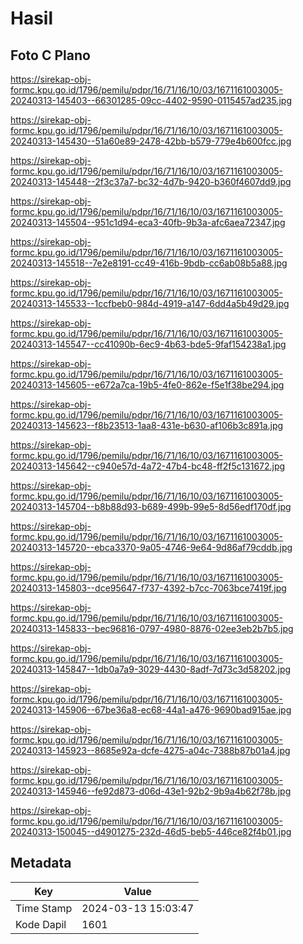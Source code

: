 # Hasil

## Foto C Plano

https://sirekap-obj-formc.kpu.go.id/1796/pemilu/pdpr/16/71/16/10/03/1671161003005-20240313-145403--66301285-09cc-4402-9590-0115457ad235.jpg

https://sirekap-obj-formc.kpu.go.id/1796/pemilu/pdpr/16/71/16/10/03/1671161003005-20240313-145430--51a60e89-2478-42bb-b579-779e4b600fcc.jpg

https://sirekap-obj-formc.kpu.go.id/1796/pemilu/pdpr/16/71/16/10/03/1671161003005-20240313-145448--2f3c37a7-bc32-4d7b-9420-b360f4607dd9.jpg

https://sirekap-obj-formc.kpu.go.id/1796/pemilu/pdpr/16/71/16/10/03/1671161003005-20240313-145504--951c1d94-eca3-40fb-9b3a-afc6aea72347.jpg

https://sirekap-obj-formc.kpu.go.id/1796/pemilu/pdpr/16/71/16/10/03/1671161003005-20240313-145518--7e2e8191-cc49-416b-9bdb-cc6ab08b5a88.jpg

https://sirekap-obj-formc.kpu.go.id/1796/pemilu/pdpr/16/71/16/10/03/1671161003005-20240313-145533--1ccfbeb0-984d-4919-a147-6dd4a5b49d29.jpg

https://sirekap-obj-formc.kpu.go.id/1796/pemilu/pdpr/16/71/16/10/03/1671161003005-20240313-145547--cc41090b-6ec9-4b63-bde5-9faf154238a1.jpg

https://sirekap-obj-formc.kpu.go.id/1796/pemilu/pdpr/16/71/16/10/03/1671161003005-20240313-145605--e672a7ca-19b5-4fe0-862e-f5e1f38be294.jpg

https://sirekap-obj-formc.kpu.go.id/1796/pemilu/pdpr/16/71/16/10/03/1671161003005-20240313-145623--f8b23513-1aa8-431e-b630-af106b3c891a.jpg

https://sirekap-obj-formc.kpu.go.id/1796/pemilu/pdpr/16/71/16/10/03/1671161003005-20240313-145642--c940e57d-4a72-47b4-bc48-ff2f5c131672.jpg

https://sirekap-obj-formc.kpu.go.id/1796/pemilu/pdpr/16/71/16/10/03/1671161003005-20240313-145704--b8b88d93-b689-499b-99e5-8d56edf170df.jpg

https://sirekap-obj-formc.kpu.go.id/1796/pemilu/pdpr/16/71/16/10/03/1671161003005-20240313-145720--ebca3370-9a05-4746-9e64-9d86af79cddb.jpg

https://sirekap-obj-formc.kpu.go.id/1796/pemilu/pdpr/16/71/16/10/03/1671161003005-20240313-145803--dce95647-f737-4392-b7cc-7063bce7419f.jpg

https://sirekap-obj-formc.kpu.go.id/1796/pemilu/pdpr/16/71/16/10/03/1671161003005-20240313-145833--bec96816-0797-4980-8876-02ee3eb2b7b5.jpg

https://sirekap-obj-formc.kpu.go.id/1796/pemilu/pdpr/16/71/16/10/03/1671161003005-20240313-145847--1db0a7a9-3029-4430-8adf-7d73c3d58202.jpg

https://sirekap-obj-formc.kpu.go.id/1796/pemilu/pdpr/16/71/16/10/03/1671161003005-20240313-145906--67be36a8-ec68-44a1-a476-9690bad915ae.jpg

https://sirekap-obj-formc.kpu.go.id/1796/pemilu/pdpr/16/71/16/10/03/1671161003005-20240313-145923--8685e92a-dcfe-4275-a04c-7388b87b01a4.jpg

https://sirekap-obj-formc.kpu.go.id/1796/pemilu/pdpr/16/71/16/10/03/1671161003005-20240313-145946--fe92d873-d06d-43e1-92b2-9b9a4b62f78b.jpg

https://sirekap-obj-formc.kpu.go.id/1796/pemilu/pdpr/16/71/16/10/03/1671161003005-20240313-150045--d4901275-232d-46d5-beb5-446ce82f4b01.jpg


## Metadata

| Key        | Value               |
| ---------- | ------------------- |
| Time Stamp | 2024-03-13 15:03:47 |
| Kode Dapil | 1601                |



